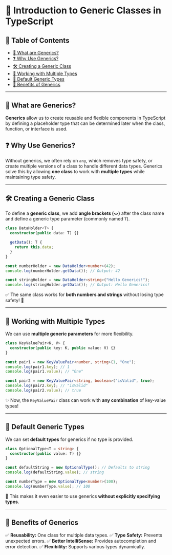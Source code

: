 # 🚀 Introduction to Generic Classes in TypeScript

## 📌 Table of Contents
- [🌟 What are Generics?](#-what-are-generics)
- [❓ Why Use Generics?](#-why-use-generics)
- [🛠 Creating a Generic Class](#-creating-a-generic-class)
- [🔄 Working with Multiple Types](#-working-with-multiple-types)
- [🎯 Default Generic Types](#-default-generic-types)
- [🚀 Benefits of Generics](#-benefits-of-generics)

---

## 🌟 What are Generics?
**Generics** allow us to create reusable and flexible components in TypeScript by defining a placeholder type that can be determined later when the class, function, or interface is used.

## ❓ Why Use Generics?
Without generics, we often rely on `any`, which removes type safety, or create multiple versions of a class to handle different data types. Generics solve this by allowing **one class** to work with **multiple types** while maintaining type safety.

---

## 🛠 Creating a Generic Class
To define a **generic class**, we add **angle brackets (`<>`)** after the class name and define a generic type parameter (commonly named `T`).

```typescript
class DataHolder<T> {
  constructor(public data: T) {}

  getData(): T {
    return this.data;
  }
}

const numberHolder = new DataHolder<number>(42);
console.log(numberHolder.getData()); // Output: 42

const stringHolder = new DataHolder<string>("Hello Generics!");
console.log(stringHolder.getData()); // Output: Hello Generics!
```
✅ The same class works for **both numbers and strings** without losing type safety! 🎉

---

## 🔄 Working with Multiple Types
We can use **multiple generic parameters** for more flexibility.

```typescript
class KeyValuePair<K, V> {
  constructor(public key: K, public value: V) {}
}

const pair1 = new KeyValuePair<number, string>(1, "One");
console.log(pair1.key); // 1
console.log(pair1.value); // "One"

const pair2 = new KeyValuePair<string, boolean>("isValid", true);
console.log(pair2.key); // "isValid"
console.log(pair2.value); // true
```
✨ Now, the `KeyValuePair` class can work with **any combination** of key-value types!

---

## 🎯 Default Generic Types
We can set **default types** for generics if no type is provided.

```typescript
class OptionalType<T = string> {
  constructor(public value: T) {}
}

const defaultString = new OptionalType(); // Defaults to string
console.log(defaultString.value); // string

const numberType = new OptionalType<number>(100);
console.log(numberType.value); // 100
```
🎯 This makes it even easier to use generics **without explicitly specifying types**.

---

## 🚀 Benefits of Generics
✅ **Reusability:** One class for multiple data types.
✅ **Type Safety:** Prevents unexpected errors.
✅ **Better IntelliSense:** Provides autocompletion and error detection.
✅ **Flexibility:** Supports various types dynamically.


